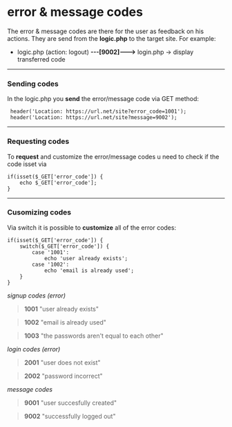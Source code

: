 ﻿# error & message codes

The error & message codes are there for the user as feedback on his actions.
They are send from the **logic.php** to the target site. For example:

 - logic.php (action: logout) **---[9002]--->** login.php -> display transferred code

<hr>

### Sending codes
In the logic.php you **send** the error/message code via GET method:

     header('Location: https://url.net/site?error_code=1001');
     header('Location: https://url.net/site?message=9002');
 <hr>
 
### Requesting codes
To **request** and customize the error/message codes u need to check if the code isset via

	if(isset($_GET['error_code']) {
		echo $_GET['error_code'];
	}

<hr>

### Cusomizing codes
Via switch it is possible to **customize** all of the error codes:

    if(isset($_GET['error_code']) {
    	switch($_GET['error_code']) {
			case '1001':
				echo 'user already exists';
			case '1002':
				echo 'email is already used';
		}
    }
	

*signup codes (error)*

> **1001**
> "user already exists"

> **1002**
> "email is already used"

> **1003**
> "the passwords aren't equal to each other"

*login codes (error)*

> **2001**
> "user does not exist"

> **2002**
> "password incorrect"

*message codes*

> **9001**
> "user succesfully created"

> **9002**
> "successfully logged out"
